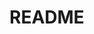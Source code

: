 # README

<!-- Issues when deleting account, it doesn't redirect to articles_path && it doesn't flash[:notice] route error,  -->
